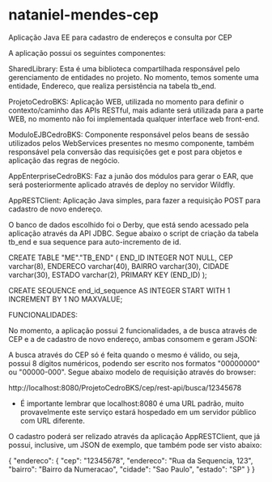# nataniel-mendes-cep
Aplicação Java EE para cadastro de endereços e consulta por CEP

A aplicação possui os seguintes componentes:

SharedLibrary: Esta é uma biblioteca compartilhada responsável pelo gerenciamento de entidades no projeto. No momento, temos somente uma entidade, Endereco, que realiza persistência na tabela tb_end.

ProjetoCedroBKS: Aplicação WEB, utilizada no momento para definir o contexto/caminho das APIs RESTful, mais adiante será utilizada para a parte WEB, no momento não foi implementada qualquer interface web front-end.

ModuloEJBCedroBKS: Componente responsável pelos beans de sessão utilizados pelos WebServices presentes no mesmo componente, também responsável pela conversão das requisições get e post para objetos e aplicação das regras de negócio.

AppEnterpriseCedroBKS: Faz a junão dos módulos para gerar o EAR, que será posteriormente aplicado através de deploy no servidor Wildfly.

AppRESTClient: Aplicação Java simples, para fazer a requisição POST para cadastro de novo endereço.

O banco de dados escolhido foi o Derby, que está sendo acessado pela aplicação através da API JDBC. Segue abaixo o script de criação da tabela tb_end e sua sequence para auto-incremento de id.

CREATE TABLE "ME"."TB_END"
(
   END_ID INTEGER NOT NULL,
   CEP varchar(8),
   ENDERECO varchar(40),
   BAIRRO varchar(30),
   CIDADE varchar(30),
   ESTADO varchar(2),
   PRIMARY KEY (END_ID)
);

CREATE SEQUENCE end_id_sequence AS INTEGER START WITH 1 INCREMENT BY 1 NO MAXVALUE;

FUNCIONALIDADES:

No momento, a aplicação possui 2 funcionalidades, a de busca através de CEP e a de cadastro de novo endereço, ambas consomem e geram JSON:

A busca através do CEP só é feita quando o mesmo é válido, ou seja, possui 8 dígitos numéricos, podendo ser escrito nos formatos "00000000" ou "00000-000". Segue abaixo modelo de requisição através do browser:

http://localhost:8080/ProjetoCedroBKS/cep/rest-api/busca/12345678
* É importante lembrar que localhost:8080 é uma URL padrão, muito provavelmente este serviço estará hospedado em um servidor público com URL diferente.

O cadastro poderá ser relizado através da aplicação AppRESTClient, que já possui, inclusive, um JSON de exemplo, que também pode ser visto abaixo:

{
	"endereco": {
		"cep": "12345678",
		"endereco": "Rua da Sequencia, 123",
		"bairro": "Bairro da Numeracao",
		"cidade": "Sao Paulo",
		"estado": "SP"
	}
}








